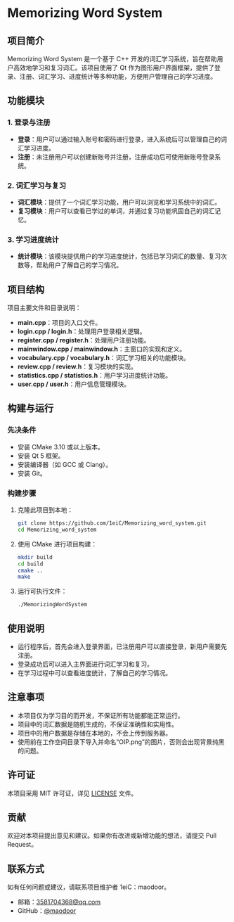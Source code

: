 # Memorizing Word System

## 项目简介

Memorizing Word System 是一个基于 C++ 开发的词汇学习系统，旨在帮助用户高效地学习和复习词汇。该项目使用了 Qt 作为图形用户界面框架，提供了登录、注册、词汇学习、进度统计等多种功能，方便用户管理自己的学习进度。

## 功能模块

### 1. 登录与注册
- **登录**：用户可以通过输入账号和密码进行登录，进入系统后可以管理自己的词汇学习进度。
- **注册**：未注册用户可以创建新账号并注册，注册成功后可使用新账号登录系统。

### 2. 词汇学习与复习
- **词汇模块**：提供了一个词汇学习功能，用户可以浏览和学习系统中的词汇。
- **复习模块**：用户可以查看已学过的单词，并通过复习功能巩固自己的词汇记忆。

### 3. 学习进度统计
- **统计模块**：该模块提供用户的学习进度统计，包括已学习词汇的数量、复习次数等，帮助用户了解自己的学习情况。

## 项目结构

项目主要文件和目录说明：
- **main.cpp**：项目的入口文件。
- **login.cpp / login.h**：处理用户登录相关逻辑。
- **register.cpp / register.h**：处理用户注册功能。
- **mainwindow.cpp / mainwindow.h**：主窗口的实现和定义。
- **vocabulary.cpp / vocabulary.h**：词汇学习相关的功能模块。
- **review.cpp / review.h**：复习模块的实现。
- **statistics.cpp / statistics.h**：用户学习进度统计功能。
- **user.cpp / user.h**：用户信息管理模块。

## 构建与运行

### 先决条件
- 安装 CMake 3.10 或以上版本。
- 安装 Qt 5 框架。
- 安装编译器（如 GCC 或 Clang）。
- 安装 Git。

### 构建步骤
1. 克隆此项目到本地：
   ```bash
   git clone https://github.com/1eiC/Memorizing_word_system.git
   cd Memorizing_word_system
   ```
2. 使用 CMake 进行项目构建：
   ```bash
   mkdir build
   cd build
   cmake ..
   make
   ```
3. 运行可执行文件：
   ```bash
   ./MemorizingWordSystem
   ```

## 使用说明
- 运行程序后，首先会进入登录界面，已注册用户可以直接登录，新用户需要先注册。
- 登录成功后可以进入主界面进行词汇学习和复习。
- 在学习过程中可以查看进度统计，了解自己的学习情况。

## 注意事项
- 本项目仅为学习目的而开发，不保证所有功能都能正常运行。
- 项目中的词汇数据是随机生成的，不保证准确性和实用性。
- 项目中的用户数据是存储在本地的，不会上传到服务器。
- 使用前在工作空间目录下导入并命名“OIP.png”的图片，否则会出现背景纯黑的问题。

## 许可证

本项目采用 MIT 许可证，详见 [LICENSE](LICENSE) 文件。

## 贡献
欢迎对本项目提出意见和建议。如果你有改进或新增功能的想法，请提交 Pull Request。

## 联系方式
如有任何问题或建议，请联系项目维护者 1eiC：maodoor。
- 邮箱：3581704368@qq.com
- GitHub：[@maodoor](https://github.com/maodoor)
